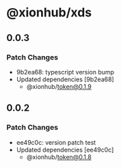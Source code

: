 # @xionhub/xds

## 0.0.3

### Patch Changes

- 9b2ea68: typescript version bump
- Updated dependencies [9b2ea68]
  - @xionhub/token@0.1.9

## 0.0.2

### Patch Changes

- ee49c0c: version patch test
- Updated dependencies [ee49c0c]
  - @xionhub/token@0.1.8
